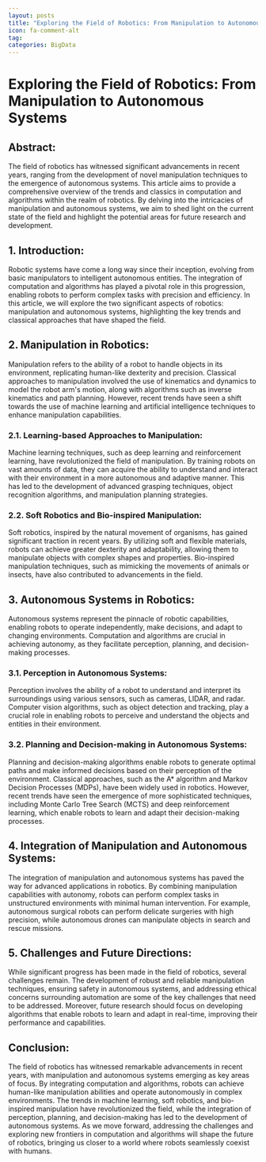 ```yaml
---
layout: posts
title: "Exploring the Field of Robotics: From Manipulation to Autonomous Systems"
icon: fa-comment-alt
tag:      
categories: BigData
---
```



# Exploring the Field of Robotics: From Manipulation to Autonomous Systems

## Abstract:
The field of robotics has witnessed significant advancements in recent years, ranging from the development of novel manipulation techniques to the emergence of autonomous systems. This article aims to provide a comprehensive overview of the trends and classics in computation and algorithms within the realm of robotics. By delving into the intricacies of manipulation and autonomous systems, we aim to shed light on the current state of the field and highlight the potential areas for future research and development.

## 1. Introduction:
Robotic systems have come a long way since their inception, evolving from basic manipulators to intelligent autonomous entities. The integration of computation and algorithms has played a pivotal role in this progression, enabling robots to perform complex tasks with precision and efficiency. In this article, we will explore the two significant aspects of robotics: manipulation and autonomous systems, highlighting the key trends and classical approaches that have shaped the field.

## 2. Manipulation in Robotics:
Manipulation refers to the ability of a robot to handle objects in its environment, replicating human-like dexterity and precision. Classical approaches to manipulation involved the use of kinematics and dynamics to model the robot arm's motion, along with algorithms such as inverse kinematics and path planning. However, recent trends have seen a shift towards the use of machine learning and artificial intelligence techniques to enhance manipulation capabilities.

### 2.1. Learning-based Approaches to Manipulation:
Machine learning techniques, such as deep learning and reinforcement learning, have revolutionized the field of manipulation. By training robots on vast amounts of data, they can acquire the ability to understand and interact with their environment in a more autonomous and adaptive manner. This has led to the development of advanced grasping techniques, object recognition algorithms, and manipulation planning strategies.

### 2.2. Soft Robotics and Bio-inspired Manipulation:
Soft robotics, inspired by the natural movement of organisms, has gained significant traction in recent years. By utilizing soft and flexible materials, robots can achieve greater dexterity and adaptability, allowing them to manipulate objects with complex shapes and properties. Bio-inspired manipulation techniques, such as mimicking the movements of animals or insects, have also contributed to advancements in the field.

## 3. Autonomous Systems in Robotics:
Autonomous systems represent the pinnacle of robotic capabilities, enabling robots to operate independently, make decisions, and adapt to changing environments. Computation and algorithms are crucial in achieving autonomy, as they facilitate perception, planning, and decision-making processes.

### 3.1. Perception in Autonomous Systems:
Perception involves the ability of a robot to understand and interpret its surroundings using various sensors, such as cameras, LIDAR, and radar. Computer vision algorithms, such as object detection and tracking, play a crucial role in enabling robots to perceive and understand the objects and entities in their environment.

### 3.2. Planning and Decision-making in Autonomous Systems:
Planning and decision-making algorithms enable robots to generate optimal paths and make informed decisions based on their perception of the environment. Classical approaches, such as the A* algorithm and Markov Decision Processes (MDPs), have been widely used in robotics. However, recent trends have seen the emergence of more sophisticated techniques, including Monte Carlo Tree Search (MCTS) and deep reinforcement learning, which enable robots to learn and adapt their decision-making processes.

## 4. Integration of Manipulation and Autonomous Systems:
The integration of manipulation and autonomous systems has paved the way for advanced applications in robotics. By combining manipulation capabilities with autonomy, robots can perform complex tasks in unstructured environments with minimal human intervention. For example, autonomous surgical robots can perform delicate surgeries with high precision, while autonomous drones can manipulate objects in search and rescue missions.

## 5. Challenges and Future Directions:
While significant progress has been made in the field of robotics, several challenges remain. The development of robust and reliable manipulation techniques, ensuring safety in autonomous systems, and addressing ethical concerns surrounding automation are some of the key challenges that need to be addressed. Moreover, future research should focus on developing algorithms that enable robots to learn and adapt in real-time, improving their performance and capabilities.

## Conclusion:
The field of robotics has witnessed remarkable advancements in recent years, with manipulation and autonomous systems emerging as key areas of focus. By integrating computation and algorithms, robots can achieve human-like manipulation abilities and operate autonomously in complex environments. The trends in machine learning, soft robotics, and bio-inspired manipulation have revolutionized the field, while the integration of perception, planning, and decision-making has led to the development of autonomous systems. As we move forward, addressing the challenges and exploring new frontiers in computation and algorithms will shape the future of robotics, bringing us closer to a world where robots seamlessly coexist with humans.